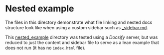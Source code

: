 # Nested example

The files in this directory demonstrate what file linking and nested docs structure look like when using a custom sidebar such as [_sidebar.md](_sidebar.md).

This [nested_example](/nested_example) directory was tested using a _Docsify_ server, but was reduced to just the content and sidebar file to serve as a lean example that does not run (it has no `index.html` file).
